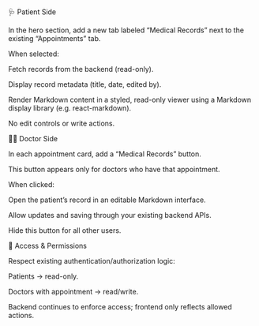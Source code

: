 🩺 Patient Side

In the hero section, add a new tab labeled “Medical Records” next to the existing “Appointments” tab.

When selected:

Fetch records from the backend (read-only).

Display record metadata (title, date, edited by).

Render Markdown content in a styled, read-only viewer using a Markdown display library (e.g. react-markdown).

No edit controls or write actions.

🧑‍⚕️ Doctor Side

In each appointment card, add a “Medical Records” button.

This button appears only for doctors who have that appointment.

When clicked:

Open the patient’s record in an editable Markdown interface.

Allow updates and saving through your existing backend APIs.

Hide this button for all other users.

🔐 Access & Permissions

Respect existing authentication/authorization logic:

Patients → read-only.

Doctors with appointment → read/write.

Backend continues to enforce access; frontend only reflects allowed actions.